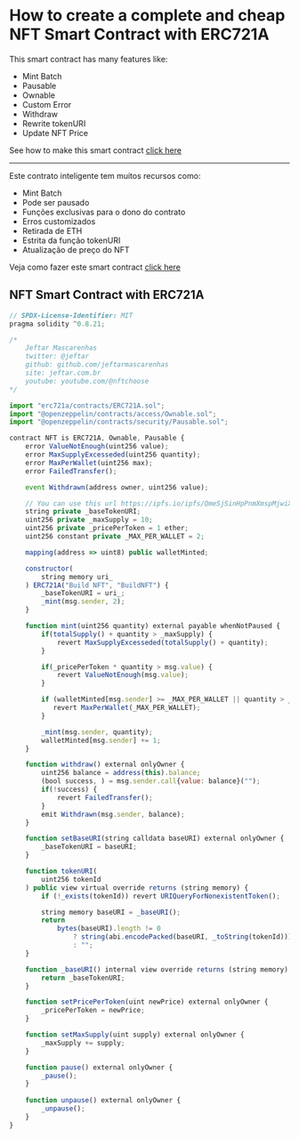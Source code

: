 # How to create a complete and cheap NFT Smart Contract with ERC721A

This smart contract has many features like:
- Mint Batch
- Pausable
- Ownable
- Custom Error
- Withdraw
- Rewrite tokenURI
- Update NFT Price

See how to make this smart contract [click here](https://www.youtube.com/@nftchoose)

<hr />

Este contrato inteligente tem muitos recursos como:
- Mint Batch
- Pode ser pausado
- Funções exclusivas para o dono do contrato
- Erros customizados
- Retirada de ETH
- Estrita da função tokenURI
- Atualização de preço do NFT

Veja como fazer este smart contract [click here](https://www.youtube.com/@nftchoose)

## NFT Smart Contract with ERC721A

```javascript
// SPDX-License-Identifier: MIT
pragma solidity ^0.8.21;

/*
    Jeftar Mascarenhas
    twitter: @jeftar
    github: github.com/jeftarmascarenhas
    site: jeftar.com.br
    youtube: youtube.com/@nftchoose
*/

import "erc721a/contracts/ERC721A.sol";
import "@openzeppelin/contracts/access/Ownable.sol";
import "@openzeppelin/contracts/security/Pausable.sol";

contract NFT is ERC721A, Ownable, Pausable {
    error ValueNotEnough(uint256 value);
    error MaxSupplyExcesseded(uint256 quantity);
    error MaxPerWallet(uint256 max);
    error FailedTransfer();

    event Withdrawn(address owner, uint256 value);

    // You can use this url https://ipfs.io/ipfs/QmeSjSinHpPnmXmspMjwiXyN6zS4E9zccariGR3jxcaWtq/
    string private _baseTokenURI;
    uint256 private _maxSupply = 10;
    uint256 private _pricePerToken = 1 ether;
    uint256 constant private _MAX_PER_WALLET = 2;

    mapping(address => uint8) public walletMinted;

    constructor(
        string memory uri_
    ) ERC721A("Build NFT", "BuildNFT") {
        _baseTokenURI = uri_;
        _mint(msg.sender, 2);
    }

    function mint(uint256 quantity) external payable whenNotPaused {
        if(totalSupply() + quantity > _maxSupply) {
            revert MaxSupplyExcesseded(totalSupply() + quantity);
        }

        if(_pricePerToken * quantity > msg.value) {
            revert ValueNotEnough(msg.value);
        }

        if (walletMinted[msg.sender] >= _MAX_PER_WALLET || quantity > _MAX_PER_WALLET) {
           revert MaxPerWallet(_MAX_PER_WALLET);
        }

        _mint(msg.sender, quantity);
        walletMinted[msg.sender] += 1;
    }

    function withdraw() external onlyOwner {
        uint256 balance = address(this).balance;
        (bool success, ) = msg.sender.call{value: balance}("");
        if(!success) {
            revert FailedTransfer();
        }
        emit Withdrawn(msg.sender, balance);
    }

    function setBaseURI(string calldata baseURI) external onlyOwner {
        _baseTokenURI = baseURI;
    }

    function tokenURI(
        uint256 tokenId
    ) public view virtual override returns (string memory) {
        if (!_exists(tokenId)) revert URIQueryForNonexistentToken();

        string memory baseURI = _baseURI();
        return
            bytes(baseURI).length != 0
                ? string(abi.encodePacked(baseURI, _toString(tokenId)))
                : "";
    }

    function _baseURI() internal view override returns (string memory) {
        return _baseTokenURI;
    }

    function setPricePerToken(uint newPrice) external onlyOwner {
        _pricePerToken = newPrice;
    }

    function setMaxSupply(uint supply) external onlyOwner {
        _maxSupply += supply;
    }

    function pause() external onlyOwner {
        _pause();
    }
    
    function unpause() external onlyOwner {
        _unpause();
    }
}

```